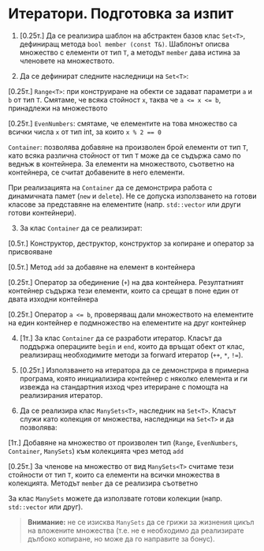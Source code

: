 # Итератори. Подготовка за изпит

1) [0.25т.] Да се реализира шаблон на абстрактен базов клас `Set<T>`, дефиниращ метода `bool member (const T&)`. Шаблонът описва множество с елементи от тип `T`, а методът `member` дава истина за членовете на множеството.

2) Да се дефинират следните наследници на `Set<T>`:


[0.25т.] `Range<T>`: при конструиране на обекти се задават параметри `a` и `b` от тип `T`. Смятаме, че всяка стойност `x`, таква че `a <= x <= b`, принадлежи на множеството

[0.25т.] `EvenNumbers`: смятаме, че елементите на това множество са всички числа `x` от тип int, за които `x % 2 == 0`

`Container`: позволява добавяне на произволен брой елементи от тип `T`, като всяка различна стойност от тип `T` може да се съдържа само по веднъж в контейнера. За елементи на множеството, съответно на контейнера, се считат добавените в него елементи.

При реализацията на `Container` да се демонстрира работа с динамичната памет (`new` и `delete`). Не се допуска използването на готови класове за представяне на елементите (напр. `std::vector` или други готови контейнери). 

3) За клас `Container` да се реализират:

[0.5т.] Конструктор, деструктор, конструктор за копиране и оператор за присвояване

[0.5т.] Метод `add` за добавяне на елемент в контейнера

[0.25т.] Оператор за обединение (`+`) на два контейнера. Резултатният контейнер съдържа тези елементи, които са срещат в поне един от двата изходни контейнера

[0.25т.] Оператор `a <= b`, проверяващ дали множеството на елементите на един контейнер е подмножество на елементите на друг контейнер

4) [1т.] За клас `Container` да се разработи итератор. Класът да поддържа операциите `begin` и `end`, които да връщат обект от клас, реализиращ необходимите методи за forward итератор (`++`, `*`, `!=`).

5) [0.25т.] Използването на итератора да се демонстрира в примерна програма, която инициализира контейнер с няколко елемента и ги извежда на стандартния изход чрез итериране с помощта на реализирания итератор. 

6) Да се реализира клас `ManySets<T>`, наследник на `Set<T>`. Класът служи като колекция от множества, наследници на `Set<T>` и  да позволява:


[1т.] Добавяне на множество от произволен тип (`Range`, `EvenNumbers`, `Container`, `ManySets`) към колекцията чрез метод `add`

[0.25т.] За членове на множество от вид `ManySets<T>` считаме тези стойности от тип `T`, които са елементи на всички множества в колекцията. Методът `member` да се реализира съответно 

За клас `ManySets` можете да използвате готови колекции (напр. `std::vector` или друг). 

> **Внимание:** не се изисква `ManySets` да се грижи за жизнения цикъл на вложените множества (т.е. не е необходимо да реализирате дълбоко копиране, но може да го направите за бонус).